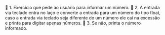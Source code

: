 🧠 1. Exercicio que pede ao usuário para informar um número.
🧐 2. A entrada via teclado entra no laço e converte a entrada para um número do tipo float, caso a entrada via teclado seja diferente de um número ele cai na excessão e printa para digitar apenas números.
🎯 3. Se não, printa o número informado.